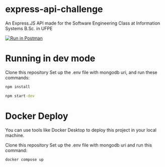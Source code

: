# express-api-challenge

An Express.JS API made for the Software Engineering Class at Information Systems B.Sc. in UFPE

[![Run in Postman](https://run.pstmn.io/button.svg)](https://app.getpostman.com/run-collection/19132676-ba9babf8-fca0-4060-bdc7-e3268c2d972a?action=collection%2Ffork&source=rip_markdown&collection-url=entityId%3D19132676-ba9babf8-fca0-4060-bdc7-e3268c2d972a%26entityType%3Dcollection%26workspaceId%3Dc253871f-f102-4203-b742-299cebd203fa)

# Running in dev mode

Clone this repository
Set up the .env file with mongodb uri, and run these commands:

```cmd
npm install
```

```cmd
npm start-dev
```

# Docker Deploy

You can use tools like Docker Desktop to deploy this project in your local machine.

Clone this repository
Set up the .env file with mongodb uri and run this command:

```cmd
docker compose up
```

